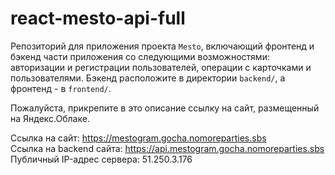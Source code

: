 # react-mesto-api-full
Репозиторий для приложения проекта `Mesto`, включающий фронтенд и бэкенд части приложения со следующими возможностями: авторизации и регистрации пользователей, операции с карточками и пользователями. Бэкенд расположите в директории `backend/`, а фронтенд - в `frontend/`. 
  
Пожалуйста, прикрепите в это описание ссылку на сайт, размещенный на Яндекс.Облаке.

Ссылка на сайт: https://mestogram.gocha.nomoreparties.sbs  
Ссылка на backend сайта: https://api.mestogram.gocha.nomoreparties.sbs  
Публичный IP-адрес сервера: 51.250.3.176
